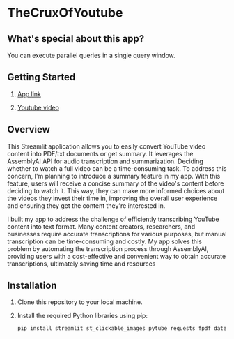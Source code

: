 
# TheCruxOfYoutube

## What's special about this app?
You can execute parallel queries in a single query window.

## Getting Started

  1. [App link](https://youtubetopdf.streamlit.app/)

  2. [Youtube video](https://bit.ly/atozaboutdata) 
## Overview

This Streamlit application allows you to easily convert YouTube video content into PDF/txt documents or get summary. It leverages the AssemblyAI API for audio transcription and summarization.
Deciding whether to watch a full video can be a time-consuming task. To address this concern, I'm planning to introduce a summary feature in my app. With this feature, users will receive a concise summary of the video's content before deciding to watch it. This way, they can make more informed choices about the videos they invest their time in, improving the overall user experience and ensuring they get the content they're interested in.

I built my app to address the challenge of efficiently transcribing YouTube content into text format. Many content creators, researchers, and businesses require accurate transcriptions for various purposes, but manual transcription can be time-consuming and costly. My app solves this problem by automating the transcription process through AssemblyAI, providing users with a cost-effective and convenient way to obtain accurate transcriptions, ultimately saving time and resources







## Installation

1. Clone this repository to your local machine.

2. Install the required Python libraries using pip:

   ```bash
   pip install streamlit st_clickable_images pytube requests fpdf datetime

